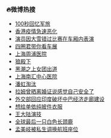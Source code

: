 ### :fire:微博热搜<br>
- <a href="https://s.weibo.com/weibo?q=%23100%E7%A7%92%E5%9B%9E%E5%BF%86%E5%86%9B%E6%97%85%23&Refer=new_time">100秒回忆军旅</a><br>
- <a href="https://s.weibo.com/weibo?q=%23%E9%A6%99%E6%B8%AF%E7%96%AB%E6%83%85%E6%80%A5%E9%80%9F%E6%81%B6%E5%8C%96%23&Refer=top">香港疫情急速恶化</a><br>
- <a href="https://s.weibo.com/weibo?q=%23%E6%BC%94%E5%91%98%E5%9B%A0%E5%A4%A7%E9%9B%AA%E9%94%99%E8%BF%87%E6%AF%94%E8%B5%9B%E5%9C%A8%E8%BD%A6%E5%8E%A2%E5%86%85%E8%A1%A8%E6%BC%94%23&Refer=top">演员因大雪错过比赛在车厢内表演</a><br>
- <a href="https://s.weibo.comjavascript:void(0);">四圈君带你看车展</a><br>
- <a href="https://s.weibo.com/weibo?q=%E4%B8%8A%E6%B5%B7%E5%91%A8%E6%B5%A6%E5%8C%BB%E9%99%A2&Refer=top">上海周浦医院</a><br>
- <a href="https://s.weibo.com/weibo?q=%E7%8B%BC%E6%AE%BF%E4%B8%8B&Refer=top">狼殿下</a><br>
- <a href="https://s.weibo.comjavascript:void(0);">黑潮之上女团出道</a><br>
- <a href="https://s.weibo.com/weibo?q=%E4%B8%8A%E6%B5%B7%E5%8D%97%E6%B1%87%E4%B8%AD%E5%BF%83%E5%8C%BB%E9%99%A2&Refer=top">上海南汇中心医院</a><br>
- <a href="https://s.weibo.com/weibo?q=%E6%BD%98%E8%99%B9%E6%B7%98%E6%B1%B0&Refer=top">潘虹淘汰</a><br>
- <a href="https://s.weibo.com/weibo?q=%23%E6%8B%89%E5%A7%86%E6%9B%BE%E6%99%92%E7%A6%BB%E5%A9%9A%E8%AF%81%E8%AF%B4%E6%84%9F%E8%A7%89%E8%87%AA%E5%B7%B1%E5%AE%89%E5%85%A8%E4%BA%86%23&Refer=top">拉姆曾晒离婚证说感觉自己安全了</a><br>
- <a href="https://s.weibo.com/weibo?q=%23%E5%A4%96%E4%BA%A4%E9%83%A8%E5%9B%9E%E5%BA%94%E5%8D%B0%E5%BA%A6%E7%A0%B4%E5%9D%8F%E4%B8%AD%E5%B7%B4%E7%BB%8F%E6%B5%8E%E8%B5%B0%E5%BB%8A%E5%BB%BA%E8%AE%BE%23&Refer=top">外交部回应印度破坏中巴经济走廊建设</a><br>
- <a href="https://s.weibo.com/weibo?q=%23%E6%83%B3%E7%BB%99%E5%8D%95%E4%BE%9D%E7%BA%AF%E6%8A%AB%E4%BB%B6%E8%A1%A3%E6%9C%8D%23&Refer=top">想给单依纯披件衣服</a><br>
- <a href="https://s.weibo.com/weibo?q=%23%E7%8E%8B%E5%A4%A7%E9%99%86%E6%BC%94%E6%8A%80%23&Refer=top">王大陆演技</a><br>
- <a href="https://s.weibo.com/weibo?q=%23%E5%85%A8%E7%90%83%E6%9C%80%E5%90%8E%E4%B8%80%E5%8F%AA%E7%99%BD%E8%89%B2%E9%95%BF%E9%A2%88%E9%B9%BF%23&Refer=top">全球最后一只白色长颈鹿</a><br>
- <a href="https://s.weibo.com/weibo?q=%23%E5%AD%9F%E7%BE%8E%E5%B2%90%E8%A2%AB%E7%A7%81%E7%94%9F%E8%B0%83%E6%8D%A2%E8%88%AA%E7%8F%AD%E5%BA%A7%E4%BD%8D%23&Refer=top">孟美岐被私生调换航班座位</a><br>

